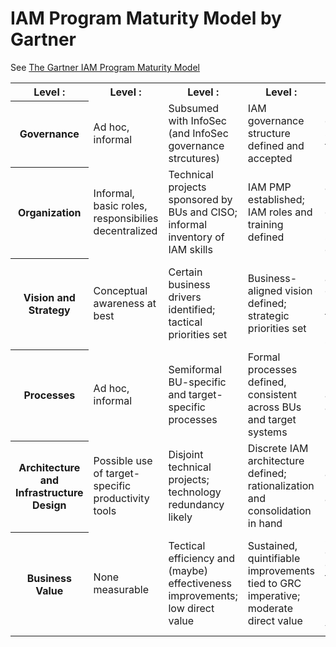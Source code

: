 # IAM Program Maturity Model by Gartner

See [The Gartner IAM Program Maturity Model](https://image.slidesharecdn.com/thegartneriamprogrammaturitymodel-100125033123-phpapp02/95/the-gartner-iam-program-maturity-model-1-728.jpg)

<table>

<tr>
<th>Level :<br></th>
<th>Level :<br></th>
<th>Level :<br></th>
<th>Level :<br></th>
<th>Level :<br></th>
</tr>

<tr>
<th>Governance</th>
<td>Ad hoc, informal</td>
<td>Subsumed with InfoSec (and InfoSec governance strcutures)</td>
<td>IAM governance structure defined and accepted</td>
<td>IAM governance structure fulfilled and refined</td>
<td>IAM governance optimization</td>
</tr>

<tr>
<th>Organization</th>
<td>Informal, basic roles, responsibilies decentralized</td>
<td>Technical projects sponsored by BUs and CISO; informal inventory of IAM skills</td>
<td>IAM PMP established; IAM roles and training defined</td>
<td>IAM PMO active; RACI matrix defined; proactive skills development</td>
<td>Optimal integration with business; skills optimized</td>
</tr>

<tr>
<th>Vision and Strategy</th>
<td>Conceptual awareness at best</td>
<td>Certain business drivers identified; tactical priorities set</td>
<td>Business-aligned vision defined; strategic priorities set</td>
<td>IAM vision and strategy continually reviewed to track business strategy</td>
<td>Periodic optimization of vision and strategy</td>
</tr>

<tr>
<th>Processes</th>
<td>Ad hoc, informal</td>
<td>Semiformal BU-specific and target-specific processes</td>
<td>Formal processes defined, consistent across BUs and target systems</td>
<td>Formal processes integrated and refined, aligned with business processes</td>
<td>Process optimization</td>
</tr>

<tr>
<th>Architecture and Infrastructure Design</th>
<td>Possible use of target-specific productivity tools</td>
<td>Disjoint technical projects; technology redundancy likely</td>
<td>Discrete IAM architecture defined; rationalization and consolidation in hand</td>
<td>IAM architecture refined and aligned with EA</td>
<td>IAM architecture embedded with EA; optimization</td>
</tr>

<tr>
<th>Business Value</th>
<td>None measurable</td>
<td>Tectical efficiency and (maybe) effectiveness improvements; low direct value</td>
<td>Sustained, quintifiable improvements tied to GRC imperative; moderate direct value</td>
<td>Sustained, quantifiable contribution to all key business imperatives; high direct value</td>
<td>Business value optimization; transformational direct value</td>
</tr>

</table>

